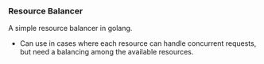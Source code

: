 ### Resource Balancer

A simple resource balancer in golang. 

- Can use in cases where each resource can handle concurrent requests, but need a balancing among the available resources.  
